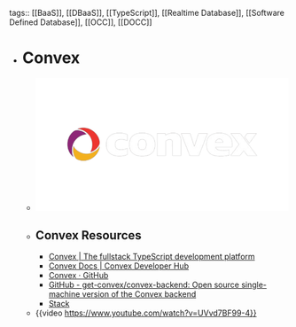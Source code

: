 tags:: [[BaaS]], [[DBaaS]], [[TypeScript]], [[Realtime Database]], [[Software Defined Database]], [[OCC]], [[DOCC]]

- # Convex
	- ![convex.png](../assets/convex_1709359068241_0.png)
	- ## Convex Resources
		- [Convex | The fullstack TypeScript development platform](https://www.convex.dev/)
		- [Convex Docs | Convex Developer Hub](https://docs.convex.dev/home)
		- [Convex · GitHub](https://github.com/get-convex)
		- [GitHub - get-convex/convex-backend: Open source single-machine version of the Convex backend](https://github.com/get-convex/convex-backend)
		- [Stack](https://stack.convex.dev/)
	- {{video https://www.youtube.com/watch?v=UVvd7BF99-4}}
